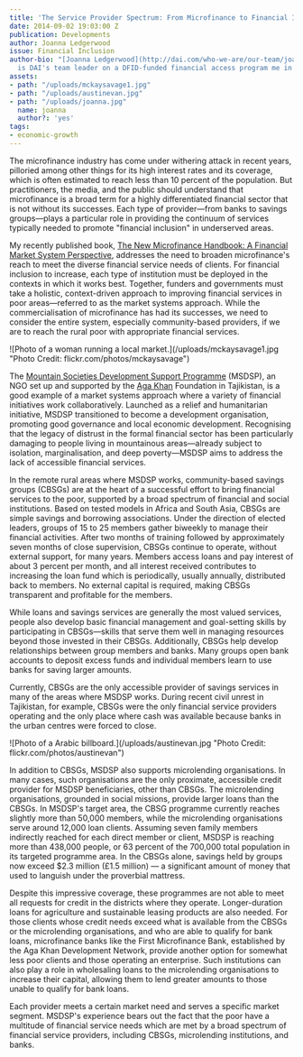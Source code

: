 ```yaml
---
title: 'The Service Provider Spectrum: From Microfinance to Financial Inclusion'
date: 2014-09-02 19:03:00 Z
publication: Developments
author: Joanna Ledgerwood
issue: Financial Inclusion
author-bio: "[Joanna Ledgerwood](http://dai.com/who-we-are/our-team/joanna-ledgerwood)
  is DAI's team leader on a DFID-funded financial access program me in Zambia."
assets:
- path: "/uploads/mckaysavage1.jpg"
- path: "/uploads/austinevan.jpg"
- path: "/uploads/joanna.jpg"
  name: joanna
  author?: 'yes'
tags:
- economic-growth
---
```


<p>The microfinance industry has come under withering attack in recent years, pilloried among other things for its high interest rates and its coverage, which is often estimated to reach less than 10 percent of the population. But practitioners, the media, and the public should understand that microfinance is a broad term for a highly differentiated financial sector that is not without its successes. Each type of provider—from banks to savings groups—plays a particular role in providing the continuum of services typically needed to promote "financial inclusion" in underserved areas.</p>



<p>My recently published book, <a href="https://openknowledge.worldbank.org/bitstream/handle/10986/12272/9780821389270.pdf">The New Microfinance Handbook: A Financial Market System Perspective</a>, addresses the need to broaden microfinance's reach to meet the diverse financial service needs of clients. For financial inclusion to increase, each type of institution must be deployed in the contexts in which it works best. Together, funders and governments must take a holistic, context-driven approach to improving financial services in poor areas—referred to as the market systems approach. While the commercialisation of microfinance has had its successes, we need to consider the entire system, especially community-based providers, if we are to reach the rural poor with appropriate financial services.</p>
![Photo of a woman running a local market.](/uploads/mckaysavage1.jpg "Photo Credit: flickr.com/photos/mckaysavage") 
  <p>The <a href="http://www.akdn.org/publications/2005_akf_mountains_paper3_english.pdf">Mountain Societies Development Support Programme</a> (MSDSP), an NGO set up and supported by the <a href="http://www.akdn.org/AKF">Aga Khan</a> Foundation in Tajikistan, is a good example of a market systems approach where a variety of financial initiatives work collaboratively. Launched as a relief and humanitarian initiative, MSDSP transitioned to become a development organisation, promoting good governance and local economic development. Recognising that the legacy of distrust in the formal financial sector has been particularly damaging to people living in mountainous areas—already subject to isolation, marginalisation, and deep poverty—MSDSP aims to address the lack of accessible financial services.</p>
  <p>In the remote rural areas where MSDSP works, community-based savings groups (CBSGs) are at the heart of a successful effort to bring financial services to the poor, supported by a broad spectrum of financial and social institutions. Based on tested models in Africa and South Asia, CBSGs are simple savings and borrowing associations. Under the direction of elected leaders, groups of 15 to 25 members gather biweekly to manage their financial activities. After two months of training followed by approximately seven months of close supervision, CBSGs continue to operate, without external support, for many years. Members access loans and pay interest of about 3 percent per month, and all interest received contributes to increasing the loan fund which is periodically, usually annually, distributed back to members. No external capital is required, making CBSGs transparent and profitable for the members.</p>
  <p>While loans and savings services are generally the most valued services, people also develop basic financial management and goal-setting skills by participating in CBSGs—skills that serve them well in managing resources beyond those invested in their CBSGs. Additionally, CBSGs help develop relationships between group members and banks. Many groups open bank accounts to deposit excess funds and individual members learn to use banks for saving larger amounts.</p>
  <p>Currently, CBSGs are the only accessible provider of savings services in many of the areas where MSDSP works. During recent civil unrest in Tajikistan, for example, CBSGs were the only financial service providers operating and the only place where cash was available because banks in the urban centres were forced to close.</p>
  ![Photo of a Arabic billboard.](/uploads/austinevan.jpg "Photo Credit: flickr.com/photos/austinevan") 
  <p>In addition to CBSGs, MSDSP also supports microlending organisations. In many cases, such organisations are the only proximate, accessible credit provider for MSDSP beneficiaries, other than CBSGs. The microlending organisations, grounded in social missions, provide larger loans than the CBSGs. In MSDSP's target area, the CBSG programme currently reaches slightly more than 50,000 members, while the microlending organisations serve around 12,000 loan clients. Assuming seven family members indirectly reached for each direct member or client, MSDSP is reaching more than 438,000 people, or 63 percent of the 700,000 total population in its targeted programme area. In the CBSGs alone, savings held by groups now exceed $2.3 million (£1.5 million) — a significant amount of money that used to languish under the proverbial mattress.</p><p>Despite this impressive coverage, these programmes are not able to meet all requests for credit in the districts where they operate. Longer-duration loans for agriculture and sustainable leasing products are also needed. For those clients whose credit needs exceed what is available from the CBSGs or the microlending organisations, and who are able to qualify for bank loans, microfinance banks like the First Microfinance Bank, established by the Aga Khan Development Network, provide another option for somewhat less poor clients and those operating an enterprise. Such institutions can also play a role in wholesaling loans to the microlending organisations to increase their capital, allowing them to lend greater amounts to those unable to qualify for bank loans.</p><p>Each provider meets a certain market need and serves a specific market segment. MSDSP's experience bears out the fact that the poor have a multitude of financial service needs which are met by a broad spectrum of financial service providers, including CBSGs, microlending institutions, and banks.</p>
